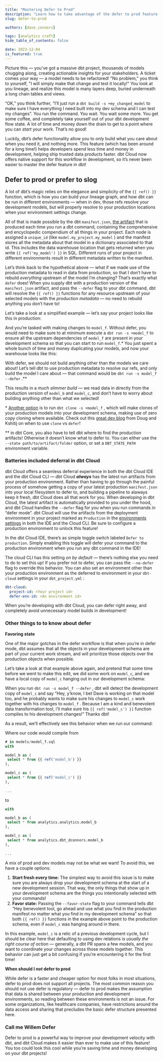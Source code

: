 ```yaml
---
title: "Mastering Defer to Prod"
description: "Learn how to take advantage of the defer to prod feature in dbt Cloud"
slug: defer-to-prod

authors: [dave_connors]

tags: [analytics craft]
hide_table_of_contents: false

date: 2023-12-04
is_featured: true
---
```


Picture this — you’ve got a massive dbt project, thousands of models chugging along, creating actionable insights for your stakeholders. A ticket comes your way &mdash; a model needs to be refactored! "No problem," you think to yourself, "I will simply make that change and test it locally!" You look at you lineage, and realize this model is many layers deep, buried underneath a long chain tables and views.

“OK,” you think further, “I’ll just run a `dbt build -s +my_changed_model` to make sure I have everything I need built into my dev schema and I can test my changes”. You run the command. You wait. You wait some more. You get some coffee, and completely take yourself out of your dbt development flow state. A lot of time and money down the drain to get to a point where you can *start* your work. That’s no good!

Luckily, dbt’s defer functionality allow you to *only* build what you care about when you need it, and nothing more. This feature (which has been around for a long time!) helps developers spend less time and money in development, helping ship trusted data products faster. dbt Cloud now offers native support for this workflow in development, so it’s never been easier to master the defer feature in dbt!

## Defer to prod or prefer to slog

A lot of dbt’s magic relies on the elegance and simplicity of the `{{ ref() }}` function, which is how you can build your lineage graph, and how dbt can be run in different environments &mdash; when in dev, those refs resolve your development models, but will properly resolve to your production locations when your environment settings change.

All of that is made possible by the dbt `manifest.json`, [the artifact](https://docs.getdbt.com/reference/artifacts/manifest-json) that is produced each time you run a dbt command, containing the comprehensive and encyclopedic compendium of all things in your project. Each node is assigned a `unique_id` (like `model.my_project.my_model` ) and the manifest stores all the metadata about that model in a dictionary associated to that id. This includes the data warehouse location that gets returned when you write `{{ ref('my_model') }}` in SQL. Different runs of your project in different environments result in different metadata written to the manifest.

Let’s think back to the hypothetical above &mdash; what if we made use of the production metadata to read in data from production, so that I don’t have to rebuild *everything* upstream of the model I’m changing? That’s exactly what `defer` does! When you supply dbt with a production version of the `manifest.json` artifact, and pass the `--defer` flag to your dbt command, dbt will resolve the `{{ ref() }}` functions for any resource upstream of your selected models with the *production metadata* — no need to rebuild anything you don’t have to!

Let’s take a look at a simplified example &mdash; let’s say your project looks like this in production:

<Lightbox src="/img/blog/2023-12-04-defer-in-development/prod-environment-plain.png" width="85%" title="A simplified dbt project running in production." />

And you’re tasked with making changes to `model_f`. Without defer, you would need to make sure to at minimum execute a `dbt run -s +model_f` to ensure all the upstream dependencies of `model_f` are present in your development schema so that you can start to run `model_f`.* You just spent a whole bunch of time and money duplicating your models, and now your warehouse looks like this:

<Lightbox src="/img/blog/2023-12-04-defer-in-development/prod-and-dev-full.png" width="85%" title="The whole project has been rebuilt into the dev schema, which can be time consuming and expensive!" />

With defer, we should not build anything other than the models we care about! Let’s tell dbt to use production metadata to resolve our refs, and only build the model I care about &mdash; that command would be `dbt run -s model_f --defer` .**

<Lightbox src="/img/blog/2023-12-04-defer-in-development/prod-and-dev-defer.png" width="85%" title="Using defer, we can only build one single model" />

This results in a *much slimmer build* &mdash; we read data in directly from the production version of `model_b` and `model_c`, and don’t have to worry about building anything other than what we selected!

\* [Another option](https://docs.getdbt.com/reference/commands/clone) is to run `dbt clone -s +model_f` , which will make clones of your production models into your development schema, making use of zero copy cloning where available. Check out this [great dev blog](https://docs.getdbt.com/blog/to-defer-or-to-clone) from Doug and Kshitij on when to use `clone` vs `defer`!

** in dbt Core, you also have to tell dbt where to find the production artifacts! Otherwise it doesn’t know what to defer to. You can either use the `--state path/to/artifact/folder` option, or set a `DBT_STATE_PATH` environment variable.

### Batteries included deferral in dbt Cloud

dbt Cloud offers a seamless deferral experience in both the dbt Cloud IDE and the dbt Cloud CLI — dbt Cloud ***always*** has the latest run artifacts from your production environment. Rather than having to go through the painful process of somehow getting a copy of your latest production `manifest.json` into your local filesystem to defer to, and building a pipeline to alaways keep it fresh, dbt Cloud does all that work for you. When developing in dbt Cloud, the latest artifact is automatically provided to you under the hood, and dbt Cloud handles the `--defer` flag for you when you run commands in “defer mode”. dbt Cloud will use the artifacts from the deployment environment in your project marked as `Production` in the [environments settings](https://docs.getdbt.com/docs/deploy/deploy-environments#set-as-production-environment) in both the IDE and the Cloud CLI. Be sure to configure a production environment to unlock this feature!

In the dbt Cloud IDE, there’s as simple toggle switch labeled `Defer to production`. Simply enabling this toggle will defer your command to the production environment when you run any dbt command in the IDE!

<Lightbox src="/img/blog/2023-12-04-defer-in-development/defer-toggle.png" title="The defer to prod toggle in the IDE" />

The cloud CLI has this setting *on by default* — there’s nothing else you need to do to set this up! If you prefer not to defer, you can pass the `--no-defer` flag to override this behavior. You can also set an environment other than your production environment as the deferred to environment in your `dbt-cloud` settings in your `dbt_project.yml` :

```yaml
dbt-cloud:
  project-id: <Your project id>
  defer-env-id: <An environment id>
```

When you’re developing with dbt Cloud, you can defer right away, and completely avoid unnecessary model builds in development!

### Other things to to know about defer

**Favoring state**

One of the major gotchas in the defer workflow is that when you’re in defer mode, dbt assumes that all the objects in your development schema are part of your current work stream, and will prioritize those objects over the production objects when possible.

Let’s take a look at that example above again, and pretend that some time before we went to make this edit, we did some work on `model_c`, and we have a local copy of `model_c` hanging out in our development schema:

<Lightbox src="/img/blog/2023-12-04-defer-in-development/prod-and-dev-model-c.png" width="85%" title="Hypothetical starting point, with a development copy of model_c in the development schema at the start of the development cycle." />

When you run `dbt run -s model_f --defer` , dbt will detect the development copy of `model_c` and say “Hey, y’know, I bet Dave is working on that model too, and he probably wants to make sure his changes to `model_c` work together with his changes to `model_f` . Because I am a kind and benevolent data transformation tool, i’ll make sure his `{{ ref('model_c') }]` function compiles to his development changes!” Thanks dbt!

As a result, we’ll effectively see this behavior when we run our command:

<Lightbox src="/img/blog/2023-12-04-defer-in-development/prod-and-dev-mixed.png" width="85%" title="With a development version of model_a in our dev schema, dbt will preferentially use that version instead of deferring" />

Where our code would compile from

```sql
# in models/model_f.sql
with 

model_b as (
 select * from {{ ref('model_b') }}
),

model_c as (
 select * from {{ ref('model_c') }}
),

...
```

to

```sql
with 

model_b as (
 select * from analytics.analytics.model_b
),

model_c as (
 select * from analytics.dbt_dconnors.model_b
),

...
```

A mix of prod and dev models may not be what we want! To avoid this, we have a couple options:

1. **Start fresh every time:** The simplest way to avoid this issue is to make sure you are always drop your development schema at the start of a new development session. That way, the only things that show up in your development schema are the things you intentionally selected with your commands!
2. **Favor state:** Passing the `--favor-state` flag to your command tells dbt “Hey benevolent tool, go ahead and use what you find in the production manifest no matter what you find in my development schema” so that both `{{ ref() }}` functions in the example above point to the production schema, even if `model_c` was hanging around in there.

In this example, `model_c` is a relic of a previous development cycle, but I should be clear here that defaulting to using dev relations is *usually the right course of action* &mdash; generally, a dbt PR spans a few models, and you want to coordinate your changes across those models together. This behavior can just get a bit confusing if you’re encountering it for the first time!

**When should I *not* defer to prod**

While defer is a faster and cheaper option for most folks in most situations, defer to prod does not support all projects. The most common reason you should not use defer is regulatory &mdash; defer to prod makes the assumption that data is shared between your production and development environments, so reading between these environments is not an issue. For some organizations, like healthcare companies, have restrictions around the data access and sharing that precludes the basic defer structure presented here.

### Call me Willem Defer

<Lightbox src="/img/blog/2023-12-04-defer-in-development/willem.png" title="Willem Dafoe after using the `-—defer` flag" />

Defer to prod is a powerful way to improve your development velocity with dbt, and dbt Cloud makes it easier than ever to make use of this feature! You too could look this cool while you’re saving time and money developing on your dbt projects!
